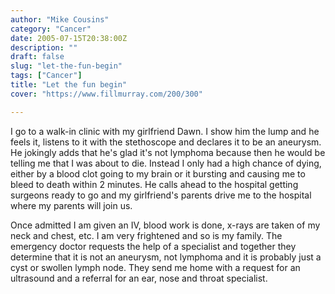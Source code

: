 ```yaml
---
author: "Mike Cousins"
category: "Cancer"
date: 2005-07-15T20:38:00Z
description: ""
draft: false
slug: "let-the-fun-begin"
tags: ["Cancer"]
title: "Let the fun begin"
cover: "https://www.fillmurray.com/200/300"

---
```


I go to a walk-in clinic with my girlfriend Dawn. I show him the lump and he
feels it, listens to it with the stethoscope and declares it to be an aneurysm.
He jokingly adds that he's glad it's not lymphoma because then he would be
telling me that I was about to die. Instead I only had a high chance of dying,
either by a blood clot going to my brain or it bursting and causing me to bleed
to death within 2 minutes. He calls ahead to the hospital getting surgeons ready
to go and my girlfriend's parents drive me to the hospital where my parents will
join us.

Once admitted I am given an IV, blood work is done, x-rays are taken of my neck
and chest, etc. I am very frightened and so is my family. The emergency doctor
requests the help of a specialist and together they determine that it is not an
aneurysm, not lymphoma and it is probably just a cyst or swollen lymph node.
They send me home with a request for an ultrasound and a referral for an ear,
nose and throat specialist.